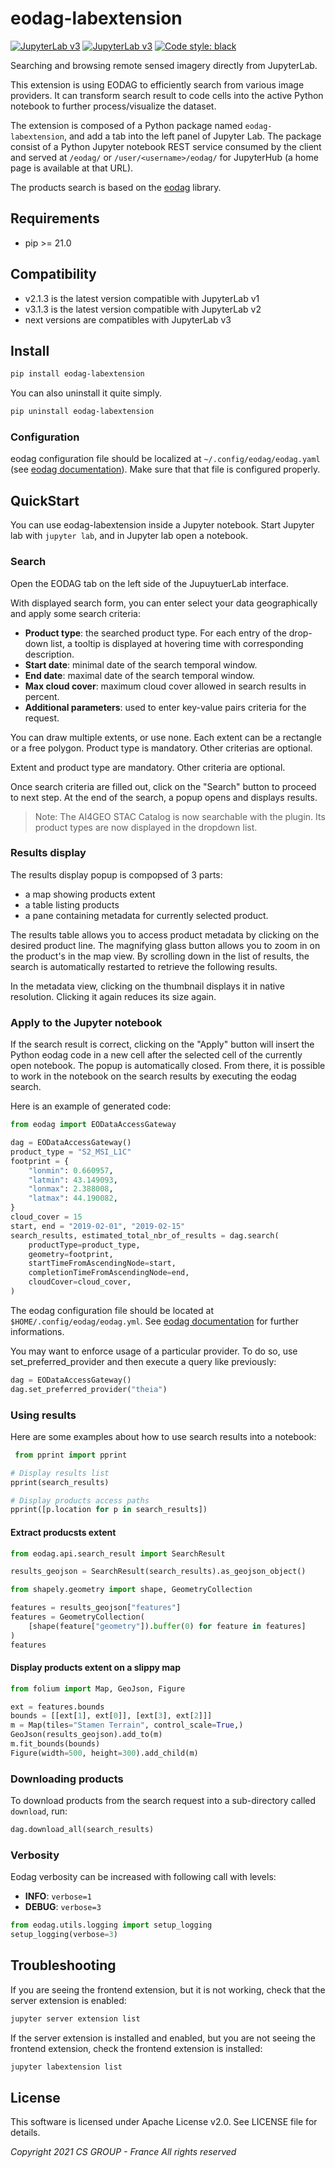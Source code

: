 # eodag-labextension

[![JupyterLab v3](https://badge.fury.io/py/eodag-labextension.svg)](https://badge.fury.io/py/eodag-labextension)
[![JupyterLab v3](https://img.shields.io/badge/jupyterlab-3.x-orange?logo=jupyter)](https://jupyter.org/)
[![Code style: black](https://img.shields.io/badge/code%20style-black-000000.svg)](https://github.com/psf/black)

Searching and browsing remote sensed imagery directly from
JupyterLab.

This extension is using EODAG to efficiently search from various image providers. It can transform search result to code cells into the active Python notebook to further process/visualize the dataset.

The extension is composed of a Python package named `eodag-labextension`, and add a tab into the left panel of Jupyter Lab. The package consist of a Python Jupyter notebook REST service consumed by the client and served at `/eodag/` or `/user/<username>/eodag/` for JupyterHub (a home page is available at that URL).

The products search is based on the [eodag](https://eodag.readthedocs.io) library.

## Requirements

- pip >= 21.0

## Compatibility

- v2.1.3 is the latest version compatible with JupyterLab v1
- v3.1.3 is the latest version compatible with JupyterLab v2
- next versions are compatibles with JupyterLab v3

## Install

```bash
pip install eodag-labextension
```

You can also uninstall it quite simply.

```bash
pip uninstall eodag-labextension
```

### Configuration

eodag configuration file should be localized at `~/.config/eodag/eodag.yaml` (see
[eodag documentation](https://eodag.readthedocs.io/en/latest/getting_started_guide/configure.html)).
Make sure that that file is configured properly.

## QuickStart

You can use eodag-labextension inside a Jupyter notebook. Start Jupyter lab with `jupyter lab`, and in Jupyter lab open a notebook.

### Search

Open the EODAG tab on the left side of the JupuytuerLab interface.

With displayed search form, you can enter select your data geographically and apply some search criteria:

- **Product type**: the searched product type. For each entry of the drop-down list, a tooltip is displayed at hovering time with corresponding description.
- **Start date**: minimal date of the search temporal window.
- **End date**: maximal date of the search temporal window.
- **Max cloud cover**: maximum cloud cover allowed in search results in percent.
- **Additional parameters**: used to enter key-value pairs criteria for the request.

You can draw multiple extents, or use none. Each extent can be a rectangle or a free polygon.
Product type is mandatory. Other criterias are optional.

Extent and product type are mandatory. Other criteria are optional.

Once search criteria are filled out, click on the "Search" button to proceed to next step. At the end of the search, a popup opens and displays results.

> Note: The AI4GEO STAC Catalog is now searchable with the plugin. Its product types are now displayed in the dropdown list.

### Results display

The results display popup is compopsed of 3 parts:

- a map showing products extent
- a table listing products
- a pane containing metadata for currently selected product.

The results table allows you to access product metadata by clicking on the desired product line. The magnifying glass button allows you to zoom in on the product's in the map view. By scrolling down in the list of results, the search is automatically restarted to retrieve the following results.

In the metadata view, clicking on the thumbnail displays it in native resolution. Clicking it again reduces its size again.

### Apply to the Jupyter notebook

If the search result is correct, clicking on the "Apply" button will insert the Python eodag code in a new cell after the selected cell of the currently open notebook. The popup is automatically closed. From there, it is possible to work in the notebook on the search results by executing the eodag search.

Here is an example of generated code:

```python
from eodag import EODataAccessGateway

dag = EODataAccessGateway()
product_type = "S2_MSI_L1C"
footprint = {
    "lonmin": 0.660957,
    "latmin": 43.149093,
    "lonmax": 2.388008,
    "latmax": 44.190082,
}
cloud_cover = 15
start, end = "2019-02-01", "2019-02-15"
search_results, estimated_total_nbr_of_results = dag.search(
    productType=product_type,
    geometry=footprint,
    startTimeFromAscendingNode=start,
    completionTimeFromAscendingNode=end,
    cloudCover=cloud_cover,
)
```

The eodag configuration file should be located at `$HOME/.config/eodag/eodag.yml`. See [eodag documentation](https://eodag.readthedocs.io/en/latest/intro.html#how-to-configure-authentication-for-available-providers) for further informations.

You may want to enforce usage of a particular provider. To do so, use set_preferred_provider and then execute a query like previously:

```python
dag = EODataAccessGateway()
dag.set_preferred_provider("theia")
```

### Using results

Here are some examples about how to use search results into a notebook:

```python
 from pprint import pprint

# Display results list
pprint(search_results)

# Display products access paths
pprint([p.location for p in search_results])
```

#### Extract producsts extent

```python
from eodag.api.search_result import SearchResult

results_geojson = SearchResult(search_results).as_geojson_object()

from shapely.geometry import shape, GeometryCollection

features = results_geojson["features"]
features = GeometryCollection(
    [shape(feature["geometry"]).buffer(0) for feature in features]
)
features
```

#### Display products extent on a slippy map

```python
from folium import Map, GeoJson, Figure

ext = features.bounds
bounds = [[ext[1], ext[0]], [ext[3], ext[2]]]
m = Map(tiles="Stamen Terrain", control_scale=True,)
GeoJson(results_geojson).add_to(m)
m.fit_bounds(bounds)
Figure(width=500, height=300).add_child(m)
```

### Downloading products

To download products from the search request into a sub-directory called `download`, run:

```python
dag.download_all(search_results)
```

### Verbosity

Eodag verbosity can be increased with following call with levels:

- **INFO**: `verbose=1`
- **DEBUG**: `verbose=3`

```python
from eodag.utils.logging import setup_logging
setup_logging(verbose=3)
```

## Troubleshooting

If you are seeing the frontend extension, but it is not working, check
that the server extension is enabled:

```bash
jupyter server extension list
```

If the server extension is installed and enabled, but you are not seeing
the frontend extension, check the frontend extension is installed:

```bash
jupyter labextension list
```

## License

This software is licensed under Apache License v2.0.
See LICENSE file for details.

_Copyright 2021 CS GROUP - France
All rights reserved_
